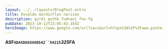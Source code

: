 ```yaml
---
layout: ../../layouts/BlogPost.astro
title: Osvaldo Gordinflon narizon
description: girdi quthb 7udnaoj fno-fg
pubDate: 2023-10-12T13:05:43.354Z
heroImage: https://www.google.com/url?sa=i&url=https%3A%2F%2Fwww.pinterest.es%2Flgm240502%2Ffotos-random%2F&psig=AOvVaw19ZI7Gnoaf1B8Qnx7HkIk7&ust=1697202242788000&source=images&cd=vfe&ved=0CBEQjRxqFwoTCJik2ZjJ8IEDFQAAAAAdAAAAABAE
---
```

**A﻿SF`ADASDASGVADS42``54215`*325F*A**